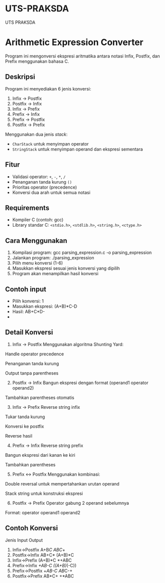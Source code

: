 # UTS-PRAKSDA
UTS PRAKSDA 

# Arithmetic Expression Converter

Program ini mengonversi ekspresi aritmatika antara notasi Infix, Postfix, dan Prefix menggunakan bahasa C.

## Deskripsi
Program ini menyediakan 6 jenis konversi:
1. Infix → Postfix
2. Postfix → Infix
3. Infix → Prefix
4. Prefix → Infix
5. Prefix → Postfix
6. Postfix → Prefix

Menggunakan dua jenis *stack*:
- `CharStack` untuk menyimpan operator
- `StringStack` untuk menyimpan operand dan ekspresi sementara

## Fitur
- Validasi operator: `+`, `-`, `*`, `/`
- Penanganan tanda kurung `()`
- Prioritas operator (precedence)
- Konversi dua arah untuk semua notasi

## Requirements
- Kompiler C (contoh: gcc)
- Library standar C: `<stdio.h>`, `<stdlib.h>`, `<string.h>`, `<ctype.h>`

## Cara Menggunakan
1. Kompilasi program:
   gcc parsing_expression.c -o parsing_expression
2. Jalankan program:
   ./parsing_expression
3. Pilih menu konversi (1-6)
4. Masukkan ekspresi sesuai jenis konversi yang dipilih
5. Program akan menampilkan hasil konversi

## Contoh input
- Pilih konversi: 1
- Masukkan ekspresi: (A+B)*C-D
- Hasil: AB+C*D-
- 
## Detail Konversi
1. Infix → Postfix
Menggunakan algoritma Shunting Yard:

Handle operator precedence

Penanganan tanda kurung

Output tanpa parentheses

2. Postfix → Infix
Bangun ekspresi dengan format (operand1 operator operand2)

Tambahkan parentheses otomatis

3. Infix → Prefix
Reverse string infix

Tukar tanda kurung

Konversi ke postfix

Reverse hasil

4. Prefix → Infix
Reverse string prefix

Bangun ekspresi dari kanan ke kiri

Tambahkan parentheses

5. Prefix ↔ Postfix
Menggunakan kombinasi:

Double reversal untuk mempertahankan urutan operand

Stack string untuk konstruksi ekspresi

6. Postfix → Prefix
Operator gabung 2 operand sebelumnya

Format: operator operand1 operand2



## Contoh Konversi
Jenis Input Output
1. Infix→Postfix A+B*C ABC*+
2. Postfix→Infix AB+C* (A+B)*C
3. Infix→Prefix (A+B)*C *+ABC
4. Prefix→Infix *+AB-C ((A+B)*(-C))
5. Prefix→Postfix +*AB-C AB*C-+
6. Postfix→Prefix AB*C+ +*ABC
